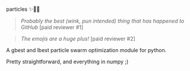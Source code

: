 particles ✨🌟🌠

> _Probably the best (wink, pun intended) thing that has happened to GitHub_ [paid reviewer #1]

> _The emojis are a huge plus!_ [paid reviewer #2]

A gbest and lbest particle swarm optimization module for python.

Pretty straightforward, and everything in numpy ;)


